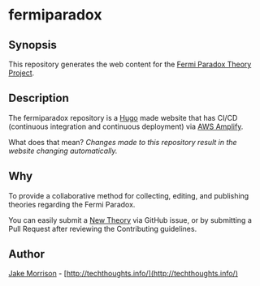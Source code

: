 # fermiparadox

## Synopsis

This repository generates the web content for the [Fermi Paradox Theory Project](https://fermiparadox.info).

## Description

The fermiparadox repository is a [Hugo](https://gohugo.io/) made website that has CI/CD (continuous integration and continuous deployment) via [AWS Amplify](https://aws.amazon.com/amplify/console/).

What does that mean?
*Changes made to this repository result in the website changing automatically.*

## Why

To provide a collaborative method for collecting, editing, and publishing theories regarding the Fermi Paradox.

You can easily submit a [New Theory](https://github.com/techthoughts2/fermiparadox/issues/new?assignees=&labels=new+theory&template=new-fermi-paradox-theory.md&title=New+Fermi+Paradox+Theory) via GitHub issue, or by submitting a Pull Request after reviewing the Contributing guidelines.


## Author

[Jake Morrison](https://twitter.com/JakeMorrison) - [http://techthoughts.info/](http://techthoughts.info/)